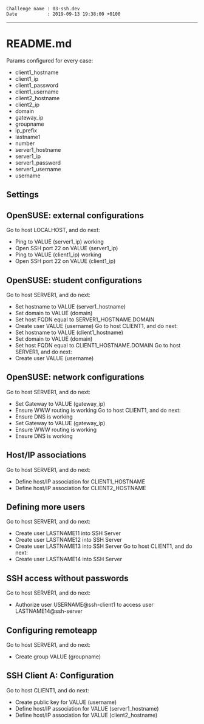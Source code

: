```
Challenge name : 03-ssh.dev
Date           : 2019-09-13 19:38:00 +0100
```
---
# README.md

Params configured for every case:
* client1_hostname
* client1_ip
* client1_password
* client1_username
* client2_hostname
* client2_ip
* domain
* gateway_ip
* groupname
* ip_prefix
* lastname1
* number
* server1_hostname
* server1_ip
* server1_password
* server1_username
* username

## Settings


## OpenSUSE: external configurations

Go to host LOCALHOST, and do next:
* Ping to VALUE (server1_ip) working
* Open SSH port 22 on VALUE (server1_ip)
* Ping to VALUE (client1_ip) working
* Open SSH port 22 on VALUE (client1_ip)

## OpenSUSE: student configurations

Go to host SERVER1, and do next:
* Set hostname to VALUE (server1_hostname)
* Set domain to VALUE (domain)
* Set host FQDN equal to SERVER1_HOSTNAME.DOMAIN
* Create user VALUE (username)
Go to host CLIENT1, and do next:
* Set hostname to VALUE (client1_hostname)
* Set domain to VALUE (domain)
* Set host FQDN equal to CLIENT1_HOSTNAME.DOMAIN
Go to host SERVER1, and do next:
* Create user VALUE (username)

## OpenSUSE: network configurations

Go to host SERVER1, and do next:
* Set Gateway to VALUE (gateway_ip)
* Ensure WWW routing is working
Go to host CLIENT1, and do next:
* Ensure DNS is working
* Set Gateway to VALUE (gateway_ip)
* Ensure WWW routing is working
* Ensure DNS is working

## Host/IP associations

Go to host SERVER1, and do next:
* Define host/IP association for CLIENT1_HOSTNAME
* Define host/IP association for CLIENT2_HOSTNAME

## Defining more users

Go to host SERVER1, and do next:
* Create user LASTNAME11 into SSH Server
* Create user LASTNAME12 into SSH Server
* Create user LASTNAME13 into SSH Server
Go to host CLIENT1, and do next:
* Create user LASTNAME14 into SSH Server

## SSH access without passwords

Go to host SERVER1, and do next:
* Authorize user USERNAME@ssh-client1 to access user LASTNAME14@ssh-server

## Configuring remoteapp

Go to host SERVER1, and do next:
* Create group VALUE (groupname)

## SSH Client A: Configuration

Go to host CLIENT1, and do next:
* Create public key for VALUE (username)
* Define host/IP association for  VALUE (server1_hostname)
* Define host/IP association for VALUE (client2_hostname)

